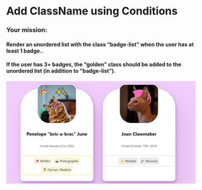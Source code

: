 <h1> Add ClassName using Conditions</h1>
<h3> Your mission: </h3>
<h4> Render an unordered list with the class “badge-list” when the user has at least 1 badge.. </h4>
<h4>If the user has 3+ badges, the “golden”  class should be added to the unordered list (in addition to “badge-list”).</h4>

![alt text](<dynamic class.png>)
